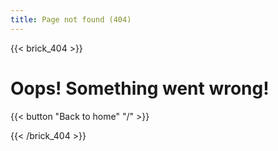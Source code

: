 ```yaml
---
title: Page not found (404)
---
```

{{< brick_404 >}}

# Oops! Something went wrong!

{{< button "Back to home" "/" >}}

{{< /brick_404 >}}